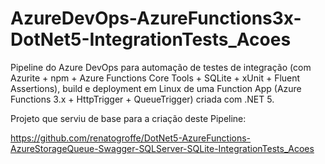 # AzureDevOps-AzureFunctions3x-DotNet5-IntegrationTests_Acoes
Pipeline do Azure DevOps para automação de testes de integração (com Azurite + npm + Azure Functions Core Tools + SQLite + xUnit + Fluent Assertions), build e deployment em Linux de uma Function App (Azure Functions 3.x + HttpTrigger + QueueTrigger) criada com .NET 5.

Projeto que serviu de base para a criação deste Pipeline:

https://github.com/renatogroffe/DotNet5-AzureFunctions-AzureStorageQueue-Swagger-SQLServer-SQLite-IntegrationTests_Acoes